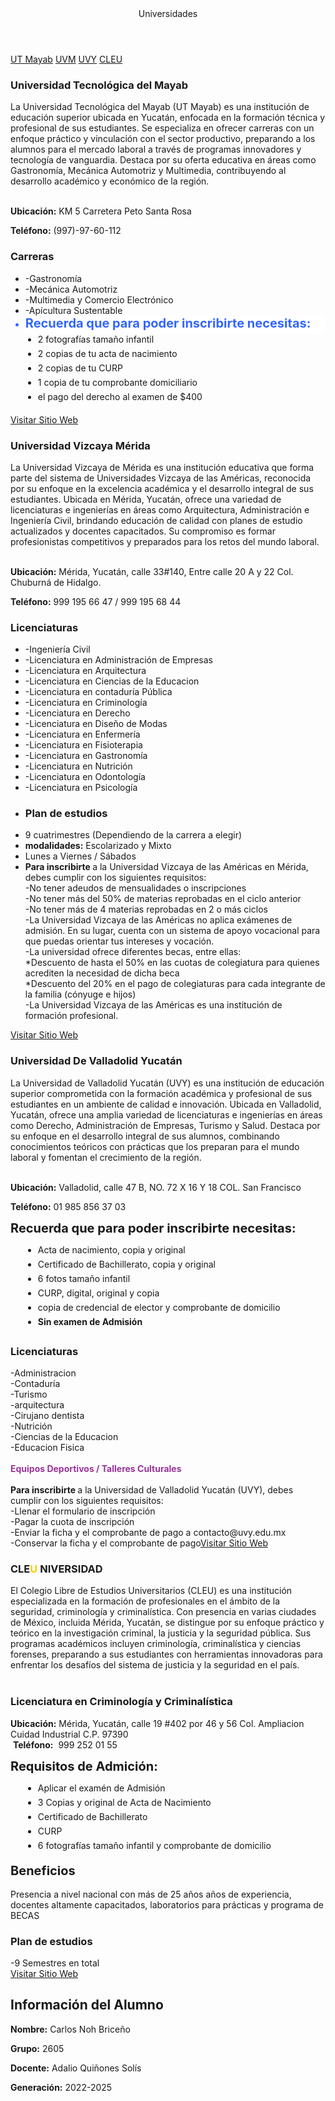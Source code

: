 <html>
<head>
<meta charset="UTF-8">
<meta name="viewport" content="width=device-width, initial-scale=1.0">
<title>Universidades en Yucatán</title>
<script src="https://kit.fontawesome.com/a076d05399.js"
crossorigin="anonymous"></script>
<style>
/* ---- Estilos Generales ---- */
@import url('https://fonts.googleapis.com/css2?family=Montserrat:wght@300;400;700&display=swap');

body {
font-family: 'Montserrat', sans-serif;
background: #f4f4f4;
margin: 0;
padding: 0;
}

/* ---- Encabezado Animado ---- */
header {
background: linear-gradient(90deg, #007bff, #00d4ff);
color: white;
text-align: center;
padding: 40px 0;
font-size: 28px;
font-weight: bold;
text-transform: uppercase;
letter-spacing: 3px;
animation: fadeIn 2s ease-in-out;
position: relative;
}

@keyframes fadeIn {
from { opacity: 0; transform: translateY(-10px); }
to { opacity: 1; transform: translateY(0); }
}

/* ---- Barra de Navegación Sticky ---- */
nav {
background: #222;
padding: 15px 0;
text-align: center;
position: sticky;
top: 0;
width: 100%;
z-index: 1000;
}

nav a {
color: white;
margin: 0 20px;
text-decoration: none;
font-size: 18px;
padding: 12px 15px;
transition: 0.3s;
border-radius: 5px;
}

nav a:hover {
background: #007bff;
}

/* ---- Sección de Universidades ---- */
.container {
display: flex;
flex-wrap: wrap;
justify-content: center;
padding: 30px;
}

.universidad {
background: white;
border-radius: 15px;
box-shadow: 0 4px 10px rgba(0, 0, 0, 0.2);
margin: 20px;
padding: 25px;
width: 400px;
transition: transform 0.3s ease-in-out;
border-left: 8px solid #007bff;
text-align: center;
}

.universidad:hover {
transform: scale(1.05);
box-shadow: 0 6px 14px rgba(0, 0, 0, 0.25);
}

.universidad h3 {
color: #007bff;
font-size: 24px;
margin-bottom: 10px;
}

.universidad p {
font-size: 16px;
color: #555;
text-align: justify;
}

.universidad ul {
list-style: none;
padding: 0;
text-align: left;
}

.universidad li {
padding: 6px 0;
color: #333;
}

/* ---- Botón Estilizado ---- */
.btn {
display: inline-block;
background: linear-gradient(45deg, #007bff, #00d4ff);
color: white;
padding: 12px 18px;
border-radius: 25px;
text-decoration: none;
font-weight: bold;
transition: 0.3s;
margin-top: 15px;
}

.btn:hover {
background: linear-gradient(45deg, #0056b3, #007bff);
}

/* ---- Información del Alumno ---- */
.info-alumno {
text-align: center;
background: #007bff;
color: white;
padding: 20px;
margin-top: 30px;
border-radius: 5px;
font-size: 18px;
}

/* ---- Footer ---- */
footer {
text-align: center;
background: #222;
color: white;
padding: 15px;
margin-top: 30px;
}

</style>
</head>
<body>
<header> Universidades </header>
<nav> <a href="#universidad1">UT Mayab</a> <a href="#universidad2">UVM</a>
<a href="#universidad3">UVY</a> <a href="#universidad4">CLEU</a>
</nav>
<div class="container">
<div id="universidad1" class="universidad">
<h3>Universidad Tecnológica del Mayab</h3>
La Universidad Tecnológica del Mayab (UT Mayab) es una institución de
educación superior ubicada en Yucatán, enfocada en la formación técnica
y profesional de sus estudiantes. Se especializa en ofrecer carreras
con un enfoque práctico y vinculación con el sector productivo,
preparando a los alumnos para el mercado laboral a través de programas
innovadores y tecnología de vanguardia. Destaca por su oferta educativa
en áreas como Gastronomía, Mecánica Automotriz y Multimedia,
contribuyendo al desarrollo académico y económico de la región.<br>
<br>
<p><strong>Ubicación:</strong> KM 5 Carretera Peto Santa Rosa</p>
<p><strong>Teléfono:</strong> (997)-97-60-112</p>
<h3>Carreras<br>
</h3>
<ul>
<li>-Gastronomía</li>
<li>-Mecánica Automotriz</li>
<li>-Multimedia y Comercio Electrónico</li>
<li>-Apícultura Sustentable</li>
<li style="color: rgb(51, 102, 255);">
<p
style="border: 0px none ; margin: 0px; padding: 0px 0px 5px; border-collapse: collapse; border-spacing: 0px; list-style-type: none; list-style-image: none; list-style-position: outside; line-height: inherit; font-family: -apple-system,Roboto,SegoeUI,&quot;Segoe UI&quot;,&quot;Helvetica Neue&quot;,Helvetica,&quot;Microsoft YaHei&quot;,&quot;Meiryo UI&quot;,Meiryo,&quot;Arial Unicode MS&quot;,sans-serif; font-size: 24px; font-style: normal; font-weight: 400; letter-spacing: normal; orphans: 2; text-align: left; text-indent: 0px; text-transform: none; widows: 2; word-spacing: 0px; background-color: rgb(255, 255, 255);"><strong
style="font-size: 20px; line-height: 24px; margin-bottom: 11px;">Recuerda
que para poder inscribirte necesitas:</strong></p>
</li>
<li data-priority=""
style="border: 0px none ; margin: 0px 0px 0px 20px; border-collapse: collapse; border-spacing: 0px; list-style-type: disc; list-style-image: none; list-style-position: outside; padding-top: 0px; padding-right: 0px; padding-bottom: 6px ! important; padding-left: 0px;">2
fotografías tamaño infantil</li>
<li data-priority=""
style="border: 0px none ; margin: 0px 0px 0px 20px; border-collapse: collapse; border-spacing: 0px; list-style-type: disc; list-style-image: none; list-style-position: outside; padding-top: 0px; padding-right: 0px; padding-bottom: 6px ! important; padding-left: 0px;">2
copias de tu acta de nacimiento</li>
<li data-priority=""
style="border: 0px none ; margin: 0px 0px 0px 20px; border-collapse: collapse; border-spacing: 0px; list-style-type: disc; list-style-image: none; list-style-position: outside; padding-top: 0px; padding-right: 0px; padding-bottom: 6px ! important; padding-left: 0px;">2
copias de tu CURP</li>
<li data-priority=""
style="border: 0px none ; margin: 0px 0px 0px 20px; border-collapse: collapse; border-spacing: 0px; list-style-type: disc; list-style-image: none; list-style-position: outside; padding-top: 0px; padding-right: 0px; padding-bottom: 6px ! important; padding-left: 0px;">1
copia de tu comprobante domiciliario</li>
<li data-priority=""
style="border: 0px none ; margin: 0px 0px 0px 20px; border-collapse: collapse; border-spacing: 0px; list-style-type: disc; list-style-image: none; list-style-position: outside; padding-top: 0px; padding-right: 0px; padding-bottom: 6px ! important; padding-left: 0px;">el
pago del derecho al examen de $400</li>
</ul>
<a href="https://utdelmayab.edu.mx/" class="btn" target="_blank">Visitar
Sitio Web</a> </div>
<div id="universidad2" class="universidad">
<h3>Universidad Vizcaya Mérida</h3>
La Universidad Vizcaya de Mérida es una institución educativa que forma
parte del sistema de Universidades Vizcaya de las Américas, reconocida
por su enfoque en la excelencia académica y el desarrollo integral de
sus estudiantes. Ubicada en Mérida, Yucatán, ofrece una variedad de
licenciaturas e ingenierías en áreas como Arquitectura, Administración
e Ingeniería Civil, brindando educación de calidad con planes de
estudio actualizados y docentes capacitados. Su compromiso es formar
profesionistas competitivos y preparados para los retos del mundo
laboral.<br>
<br>
<p><strong>Ubicación:</strong> Mérida, Yucatán, calle 33#140, Entre
calle 20 A y 22 Col. Chuburná de Hidalgo.</p>
<p><strong>Teléfono:</strong> 999 195 66 47 / 999 195 68 44 <br>
</p>
<h3>Licenciaturas<br>
</h3>
<ul>
<li>-Ingeniería Civil</li>
<li>-Licenciatura en Administración de Empresas<br>
</li>
<li>-Licenciatura en Arquitectura</li>
<li>-Licenciatura en Ciencias de la Educacion</li>
<li>-Licenciatura en contaduría Pública</li>
<li>-Licenciatura en Criminología</li>
<li>-Licenciatura en Derecho</li>
<li>-Licenciatura en Diseño de Modas</li>
<li>-Licenciatura en Enfermería</li>
<li>-Licenciatura en Fisioterapia</li>
<li>-Licenciatura en Gastronomía</li>
<li>-Licenciatura en Nutrición</li>
<li>-Licenciatura en Odontología</li>
<li>-Licenciatura en Psicología<br>
</li>
<li>
<h3>Plan de estudios</h3>
</li>
<li>9 cuatrimestres (Dependiendo de la carrera a elegir)</li>
<li><span style="font-weight: bold;">modalidades:</span> Escolarizado
y Mixto</li>
<li>Lunes a Viernes / Sábados</li>
<li><span style="font-weight: bold;">Para inscribirte </span>a la
Universidad Vizcaya de las Américas en Mérida, debes cumplir con los
siguientes requisitos: <br>
-No tener adeudos de mensualidades o inscripciones<br>
-No tener más del 50% de materias reprobadas en el ciclo anterior<br>
-No tener más de 4 materias reprobadas en 2 o más ciclos<br>
-La Universidad Vizcaya de las Américas no aplica exámenes de admisión.
En su lugar, cuenta con un sistema de apoyo vocacional para que puedas
orientar tus intereses y vocación. <br>
-La universidad ofrece diferentes becas, entre ellas: <br>
*Descuento de hasta el 50% en las cuotas de colegiatura para quienes
acrediten la necesidad de dicha beca<br>
*Descuento del 20% en el pago de colegiaturas para cada integrante de
la familia (cónyuge e hijos)<br>
-La Universidad Vizcaya de las Américas es una institución de formación
profesional.</li>
</ul>
<a href="https://uva.edu.mx/merida/" class="btn" target="_blank">Visitar
Sitio Web</a> </div>
<div id="universidad3" class="universidad">
<h3>Universidad De Valladolid Yucatán</h3>
La Universidad de Valladolid Yucatán (UVY) es una institución de
educación superior comprometida con la formación académica y
profesional de sus estudiantes en un ambiente de calidad e innovación.
Ubicada en Valladolid, Yucatán, ofrece una amplia variedad de
licenciaturas e ingenierías en áreas como Derecho, Administración de
Empresas, Turismo y Salud. Destaca por su enfoque en el desarrollo
integral de sus alumnos, combinando conocimientos teóricos con
prácticas que los preparan para el mundo laboral y fomentan el
crecimiento de la región.<br>
<br>
<p><strong>Ubicación:</strong> Valladolid, calle 47 B, NO. 72 X 16 Y 18
COL. San Francisco</p>
<p><strong>Teléfono:</strong> 01 985 856 37 03</p>
<p><strong
style="font-size: 20px; line-height: 24px; margin-bottom: 11px;">Recuerda
que para poder inscribirte necesitas:</strong></p>
<ul>
<li data-priority=""
style="border: 0px none ; margin: 0px 0px 0px 20px; border-collapse: collapse; border-spacing: 0px; list-style-type: disc; list-style-image: none; list-style-position: outside; padding-top: 0px; padding-right: 0px; padding-bottom: 6px ! important; padding-left: 0px;">Acta
de nacimiento, copia y original<br>
</li>
<li data-priority=""
style="border: 0px none ; margin: 0px 0px 0px 20px; border-collapse: collapse; border-spacing: 0px; list-style-type: disc; list-style-image: none; list-style-position: outside; padding-top: 0px; padding-right: 0px; padding-bottom: 6px ! important; padding-left: 0px;">Certificado
de Bachillerato, copia y original<br>
</li>
<li data-priority=""
style="border: 0px none ; margin: 0px 0px 0px 20px; border-collapse: collapse; border-spacing: 0px; list-style-type: disc; list-style-image: none; list-style-position: outside; padding-top: 0px; padding-right: 0px; padding-bottom: 6px ! important; padding-left: 0px;">6
fotos tamaño infantil<br>
</li>
<li data-priority=""
style="border: 0px none ; margin: 0px 0px 0px 20px; border-collapse: collapse; border-spacing: 0px; list-style-type: disc; list-style-image: none; list-style-position: outside; padding-top: 0px; padding-right: 0px; padding-bottom: 6px ! important; padding-left: 0px;">CURP,
digital, original y copia<br>
</li>
<li data-priority=""
style="border: 0px none ; margin: 0px 0px 0px 20px; border-collapse: collapse; border-spacing: 0px; list-style-type: disc; list-style-image: none; list-style-position: outside; padding-top: 0px; padding-right: 0px; padding-bottom: 6px ! important; padding-left: 0px;">copia
de credencial de elector y comprobante de domicilio</li>
<li data-priority=""
style="border: 0px none ; margin: 0px 0px 0px 20px; border-collapse: collapse; border-spacing: 0px; list-style-type: disc; list-style-image: none; list-style-position: outside; padding-top: 0px; padding-right: 0px; padding-bottom: 6px ! important; padding-left: 0px;"><span
style="font-weight: bold;">Sin examen de Admisión</span></li>
</ul>
<h3>Licenciaturas</h3>
-Administracion<br>
-Contaduría<br>
-Turismo<br>
-arquitectura<br>
-Cirujano dentista<br>
-Nutrición<br>
-Ciencias de la Educacion<br>
-Educacion Fisica<br>
<br>
<span style="color: rgb(153, 51, 153); font-weight: bold;">Equipos
Deportivos / Talleres Culturales</span><br>
<br>
<span style="font-weight: bold;">Para inscribirte </span>a la
Universidad de Valladolid Yucatán (UVY), debes cumplir con los
siguientes requisitos: <br>
-Llenar el formulario de inscripción<br>
-Pagar la cuota de inscripción<br>
-Enviar la ficha y el comprobante de pago a contacto@uvy.edu.mx<br>
-Conservar la ficha y el comprobante de pago<a
href="https://www.uvy.edu.mx/" class="btn" target="_blank">Visitar
Sitio Web</a> </div>
<div id="universidad4" class="universidad">
<h3>CLE<span style="color: rgb(255, 204, 0);">U </span>NIVERSIDAD</h3>
El Colegio Libre de Estudios Universitarios (CLEU) es una institución
especializada en la formación de profesionales en el ámbito de la
seguridad, criminología y criminalística. Con presencia en varias
ciudades de México, incluida Mérida, Yucatán, se distingue por su
enfoque práctico y teórico en la investigación criminal, la justicia y
la seguridad pública. Sus programas académicos incluyen criminología,
criminalística y ciencias forenses, preparando a sus estudiantes con
herramientas innovadoras para enfrentar los desafíos del sistema de
justicia y la seguridad en el país.<br>
<br>
<h3>Licenciatura en Criminología y Criminalística<br>
</h3>
<strong>Ubicación:</strong> Mérida, Yucatán, calle 19 #402 por 46 y 56
Col. Ampliacion Cuidad Industrial C.P. 97390<br>
&nbsp;<strong>Teléfono:</strong>&nbsp; 999 252 01 55<br>
<p><strong
style="font-size: 20px; line-height: 24px; margin-bottom: 11px;">Requisitos
de Admición:</strong></p>
<ul>
<li data-priority=""
style="border: 0px none ; margin: 0px 0px 0px 20px; border-collapse: collapse; border-spacing: 0px; list-style-type: disc; list-style-image: none; list-style-position: outside; padding-top: 0px; padding-right: 0px; padding-bottom: 6px ! important; padding-left: 0px;">Aplicar
el examén de Admisión<br>
</li>
<li data-priority=""
style="border: 0px none ; margin: 0px 0px 0px 20px; border-collapse: collapse; border-spacing: 0px; list-style-type: disc; list-style-image: none; list-style-position: outside; padding-top: 0px; padding-right: 0px; padding-bottom: 6px ! important; padding-left: 0px;">3
Copias y original de Acta de Nacimiento<br>
</li>
<li data-priority=""
style="border: 0px none ; margin: 0px 0px 0px 20px; border-collapse: collapse; border-spacing: 0px; list-style-type: disc; list-style-image: none; list-style-position: outside; padding-top: 0px; padding-right: 0px; padding-bottom: 6px ! important; padding-left: 0px;">Certificado
de Bachillerato<br>
</li>
<li data-priority=""
style="border: 0px none ; margin: 0px 0px 0px 20px; border-collapse: collapse; border-spacing: 0px; list-style-type: disc; list-style-image: none; list-style-position: outside; padding-top: 0px; padding-right: 0px; padding-bottom: 6px ! important; padding-left: 0px;">CURP<br>
</li>
<li data-priority=""
style="border: 0px none ; margin: 0px 0px 0px 20px; border-collapse: collapse; border-spacing: 0px; list-style-type: disc; list-style-image: none; list-style-position: outside; padding-top: 0px; padding-right: 0px; padding-bottom: 6px ! important; padding-left: 0px;">6
fotografías tamaño infantil y comprobante de domicilio</li>
</ul>
<strong style="font-size: 20px; line-height: 24px; margin-bottom: 11px;">Beneficios</strong><br>
<br>
Presencia a nivel nacional con más de 25 años años de experiencia,
docentes altamente capacitados, laboratorios para prácticas y programa
de BECAS<br>
<h3>Plan de estudios</h3>
-9 Semestres en total<br>
<a href="https://www.cleu.edu.mx/" class="btn" target="_blank">Visitar
Sitio
Web</a> </div>
</div>
<div class="info-alumno">
<div class="info-alumno">
<h2>Información del Alumno</h2>
<p><strong>Nombre:</strong> Carlos Noh Briceño</p>
<p><strong>Grupo:</strong> 2605</p>
<p><strong>Docente:</strong> Adalio Quiñones Solís</p>
<p><strong>Generación:</strong> 2022-2025<br>
</p>
</div>
<p></p>
</div>
<footer> </footer>
<p><br>
</p>
</body>
</html>
